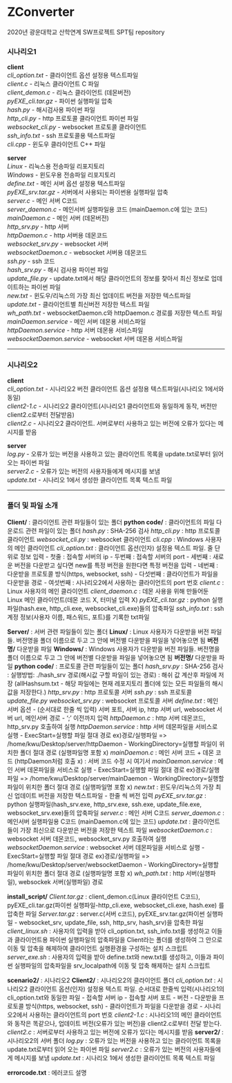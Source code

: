 # ZConverter
2020년 광운대학교 산학연계 SW프로젝트 SPT팀 repository


### 시나리오1

**client**  
*cli_option.txt* - 클라이언트 옵션 설정용 텍스트파일  
*client.c* - 리눅스 클라이언트 C 파일  
*client_demon.c* - 리눅스 클라이언트 (데몬버전)  
*pyEXE_cli.tar.gz* - 파이썬 실행파일 압축  
*hash.py* - 해시검사용 파이썬 파일  
*http_cli.py* - http 프로토콜 클라이언트 파이썬 파일  
*websocket_cli.py* - websocket 프로토콜 클라이언트  
*ssh_info.txt* - ssh 프로토콜용 텍스트파일  
*cli.cpp* - 윈도우 클라이언트 C++ 파일  


**server**  
*Linux* - 리눅스용 전송파일 리포지토리  
*Windows* - 윈도우용 전송파일 리포지토리    
*define.txt* - 메인 서버 옵션 설정용 텍스트파일    
*pyEXE_srv.tar.gz* - 서버에서 사용되는 파이썬용 실행파일 압축  
*server.c* - 메인 서버 C코드  
*server_daemon.c* - 메인서버 실행파일용 코드 (mainDaemon.c에 있는 코드)  
*mainDaemon.c* - 메인 서버 (데몬버전)   
*http_srv.py* - http 서버  
*httpDaemon.c* - http 서버용 데몬코드  
*websocket_srv.py* - websocket 서버  
*websocketDaemon.c* - websocket 서버용 데몬코드  
*ssh.py* - ssh 코드  
*hash_srv.py* - 해시 검사용 파이썬 파일  
*update_file.py* - update.txt에서 해당 클라이언트의 정보를 찾아서 최신 정보로 업데이트하는 파이썬 파일  
*new.txt* - 윈도우/리눅스의 가장 최신 업데이트 버전을 저장한 텍스트파일  
*update.txt* - 클라이언트별 최신버전 저장한 텍스트 파일  
*wh_path.txt* - websocketDaemon.c와 httpDaemon.c 경로를 저장한 텍스트 파일  
*mainDaemon.service* - 메인 서버 데몬용 서비스파일  
*httpDaemon.service* - http 서버 데몬용 서비스파일  
*websocketDaemon.service* - websocket 서버 데몬용 서비스파일  

---------------------------------------------------------------------------------------------------------------------------

### 시나리오2

**client**      
*cli_option.txt* - 시나리오2 버전 클라이언트 옵션 설정용 텍스트파일(시나리오 1에서와 동일)    
*client2-1.c* - 시나리오2 클라이언트(시나리오1 클라이언트와 동일하게 동작, 버전만 client2.c로부터 전달받음)  
*client2.c* - 시나리오2 클라이언트. 서버로부터 사용하고 있는 버전에 오류가 있다는 메시지를 받음  


**server**  
*log.py* - 오류가 있는 버전을 사용하고 있는 클라이언트 목록을 update.txt로부터 읽어 오는 파이썬 파일  
*server2.c* - 오류가 있는 버전의 사용자들에게 메시지를 보냄  
*update.txt* - 시나리오 1에서 생성한 클라이언트 목록 텍스트 파일  

---------------------------------------------------------------------------------------------------------------------------

### 폴더 및 파일 소개
**Client/**
: 클라이언트 관련 파일들이 있는 폴더
	**python code/**
	: 클라이언트의 파일 다운로드 관련 파일이 있는 폴더
		*hash.py*
		: SHA-256 검사
		*http_cli.py*
		: http 프로토콜 클라이언트
		*websocket_cli.py*
		: websocket 클라이언트
	*cli.cpp*
	: Windows 사용자의 메인 클라이언트
	*cli_option.txt*
	: 클라이언트 옵션(인자) 설정용 텍스트 파일. 줄 단위로 정보 입력
   		- 첫줄 : 접속할 서버의  ip
   		- 두번째 : 접속할 서버의 port
   		- 세번째 : 새로운 버전을 다운받고 싶다면 new를 특정 버전을 원한다면 특정 버전을 입력
   		- 네번째 : 다운받을 프로토콜 방식(https, websocket, ssh)
   		- 다섯번째 : 클라이언트가 파일을 다운받을 경로
   		- 여섯번째 : 시나리오2에서 사용하는 클라이언트의 port 번호
	*client.c*
	: Linux 사용자의 메인 클라이언트
	*client_daemon.c*
	: 데몬 사용을 위해 만들어둔 Linux 메인 클라이언트(데몬 코드 X, 터미널 입력 X)
	*pyEXE_cli.tar.gz*
	: python 실행파일(hash.exe, http_cli.exe, websocket_cli.exe)들의 압축파일
  	*ssh_info.txt*
  	: ssh 계정 정보(사용자 이름, 패스워드, 포트)를 기록한 txt파일


**Server/**
: 서버 관련 파일들이 있는 폴더
	**Linux/**
	: Linux 사용자가 다운받을 버전 파일들. 버전명을 폴더 이름으로 두고 그 안에 버전별 다운받을 파일을 넣어놓으면 됨
		**버전명/**
			다운받을 파일
	**Windows/**
	: Windows 사용자가 다운받을 버전 파일들. 버전명을 폴더 이름으로 두고 그 안에 버전별 다운받을 파일을 넣어놓으면 됨
		**버전명/**
			다운받을 파일
	**python code/**
	: 프로토콜 관련 파일들이 있는 폴더
		*hash_srv.py*
		: SHA-256 검사
		: 실행방법: ./hash_srv 경로(해시값 구할 파일이 있는 경로)
		: 해쉬 값 계산후 파일에 저장 (allHashsum.txt - 해당 파일에는 현재 레포지토리 폴더에 있는 모든 파일들의 해시값을 저장한다.)
		*http_srv.py*
		: http 프로토콜 서버
		*ssh.py*
		: ssh 프로토콜 
		*update_file.py*
		*websocket_srv.py*
		: websocket 프로토콜 서버
	*define.txt*
	: 메인 서버 옵션
   		- (순서대로 한줄 씩 입력) 서버 포트, 서버 ip, http 서버 url, websocket 서버 url, 메인서버 경로
   		- ‘;’ 이전까지 입력
	*httpDaemon.c*
	: http 서버 데몬코드, http_srv.py 호출하여 실행
	*httpDaemon.service*
	: http 서버 데몬파일을 서비스로 실행
  		- ExecStart=실행할 파일 절대 경로 ex)경로/실행파일 => /home/kwu/Desktop/server/httpDaemon
   		- WorkingDirectory=실행할 파일이 위치한 폴더 절대 경로 (실행파일명 포함 x)
	*mainDaemon.c*
	: 메인 서버 코드 + 데몬 코드 (httpDaemon처럼 호출 x)
	: 서버 코드 수정 시 여기서
	*mainDaemon.service*
	: 메인 서버 데몬파일을 서비스로 실행
   		- ExecStart=실행할 파일 절대 경로 ex)경로/실행파일 => /home/kwu/Desktop/server/mainDaemon
   		- WorkingDirectory=실행할 파일이 위치한 폴더 절대 경로 (실행파일명 포함 x)
	*new.txt*
	: 윈도우/리눅스의 가장 최신 업데이트 버전을 저장한 텍스트파일
  		- 한줄 씩 버전 입력
  	*pyEXE_srv.tar.gz*
  	: python 실행파일(hash_srv.exe, http_srv.exe, ssh.exe, update_file.exe, websocket_srv.exe)들의 압축파일
  	*server.c*
  	: 메인 서버  C코드
  	*server_daemon.c*
  	: 메인서버 실행파일용 C코드 (mainDaemon.c에 있는 코드)
  	*update.txt*
  	: 클라이언트들이 가장 최신으로 다운받은 버전을 저장한 텍스트 파일
  	*websocketDaemon.c*
  	: websocket 서버 데몬코드, websocket_srv.py 호출하여 실행
  	*websocketDaemon.service*
	: websocket 서버 데몬파일을 서비스로 실행
   		- ExecStart=실행할 파일 절대 경로 ex)경로/실행파일 => /home/kwu/Desktop/server/websocketDaemon
   		- WorkingDirectory=실행할 파일이 위치한 폴더 절대 경로 (실행파일명 포함 x)
  	*wh_path.txt*
  	: http 서버(실행파일), websockek 서버(실행파일) 경로 
	

**install_script/**
	*Client.tar.gz*
	: client_demon.c(Linux 클라이언트 C코드), pyEXE_cli.tar.gz(파이썬 실행파일-http_cli.exe, websocket_cli.exe, hash.exe) 를 압축한 파일
	*Server.tar.gz*
	: server.c(서버 c코드), pyEXE_srv.tar.gz(파이썬 실행파일 - websocket_srv, update_file, ssh, http_srv, hash_srv)을 압축한 파일
	*client_linux.sh*
	: 사용자의 입력을 받아 cli_option.txt, ssh_info.txt를 생성하고 이들과 클라이언트용 파이썬 실행파일의 압축파일을 Client라는 폴더를 생성하여 그 안으로 이동 및 압축을 해제하여 클라이언트 실행환경을 구성하는 설치 스크립트
	*server_exe.sh*
	: 사용자의 입력을 받아 define.txt와 new.txt를 생성하고, 이들과 파이썬 실행파일의 압축파일을 srv_localpath에 이동 및 압축 해제하는 설치 스크립트
	

**scenario2/**
: 시나리오2
	**Client2/**
	: 시나리오2의 클라이언트 폴더
		*cli_option.txt*
		: 시나리오2 클라이언트 옵션(인자) 설정용 텍스트 파일. 순서대로 한줄씩 입력(시나리오1의 cli_option.txt와 동일한 파일
      			- 접속할 서버 ip
      			- 접속할 서버 포트
      			- 버전
      			- 다운받을 프로토콜 방식(https, websocket, ssh)
      			- 클라이언트가 파일을 다운받을 경로
      			- 시나리오2에서 사용하는 클라이언트의 port 번호
		*client2-1.c*
		: 시나리오1의 메인 클라이언트와 동작은 똑같으나, 업데이트 버전(오류가 있는 버전)을 client2.c로부터 전달 받는다.
		*client2.c*
		: 서버로부터 사용하고 있는 버전에 오류가 있다는 메시지를 받음
	**server2/**
	: 시나리오2의 서버 폴더
		*log.py*
		: 오류가 있는 버전을 사용하고 있는 클라이언트 목록을 update.txt로부터 읽어 오는 파이썬 파일
		*server2.c*
		: 오류가 있는 버전의 사용자들에게 메시지를 보냄
    		*update.txt*
    		: 시나리오 1에서 생성한 클라이언트 목록 텍스트 파일
		
		
**errorcode.txt**
: 에러코드 설명


